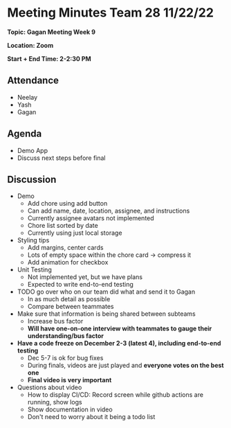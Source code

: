 # Meeting Minutes Team 28 11/22/22

**Topic: Gagan Meeting Week 9**

**Location: Zoom**

**Start + End Time: 2-2:30 PM**

## Attendance
- Neelay
- Yash
- Gagan

## Agenda

- Demo App
- Discuss next steps before final

## Discussion

- Demo
  - Add chore using add button
  - Can add name, date, location, assignee, and instructions
  - Currently assignee avatars not implemented
  - Chore list sorted by date
  - Currently using just local storage
- Styling tips
  - Add margins, center cards
  - Lots of empty space within the chore card -> compress it
  - Add animation for checkbox
- Unit Testing
  - Not implemented yet, but we have plans
  - Expected to write end-to-end testing
- TODO go over who on our team did what and send it to Gagan
  - In as much detail as possible
  - Compare between teammates
- Make sure that information is being shared between subteams
  - Increase bus factor
  - **Will have one-on-one interview with teammates to gauge their understanding/bus factor**
- **Have a code freeze on December 2-3 (latest 4), including end-to-end testing**
  - Dec 5-7 is ok for bug fixes
  - During finals, videos are just played and **everyone votes on the best one**
  - **Final video is very important**
- Questions about video
  - How to display CI/CD: Record screen while github actions are running, show logs
  - Show documentation in video
  - Don't need to worry about it being a todo list  
